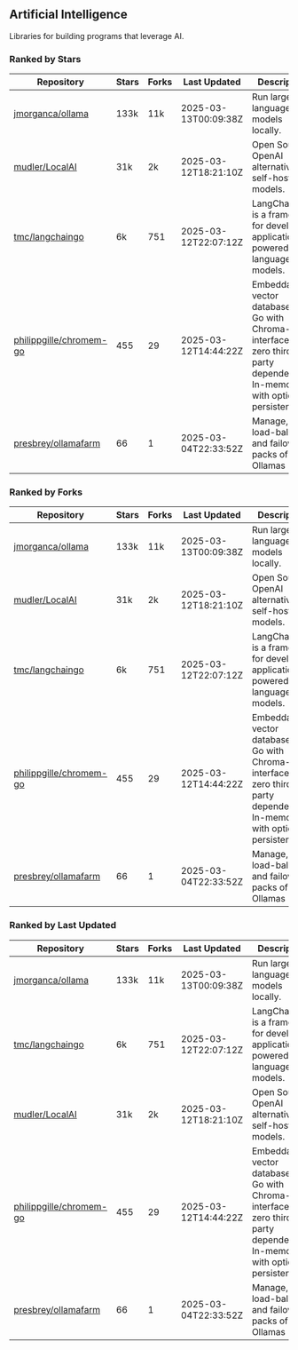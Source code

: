 ## Artificial Intelligence

Libraries for building programs that leverage AI.

### Ranked by Stars

| Repository | Stars | Forks | Last Updated | Description | 
|------------|-------|-------|--------------|-------------|
| [jmorganca/ollama](https://github.com/jmorganca/ollama) | 133k | 11k | 2025-03-13T00:09:38Z |  Run large language models locally. |
| [mudler/LocalAI](https://github.com/mudler/LocalAI) | 31k | 2k | 2025-03-12T18:21:10Z |  Open Source OpenAI alternative, self-host AI models. |
| [tmc/langchaingo](https://github.com/tmc/langchaingo) | 6k | 751 | 2025-03-12T22:07:12Z |  LangChainGo is a framework for developing applications powered by language models. |
| [philippgille/chromem-go](https://github.com/philippgille/chromem-go) | 455 | 29 | 2025-03-12T14:44:22Z |  Embeddable vector database for Go with Chroma-like interface and zero third-party dependencies. In-memory with optional persistence. |
| [presbrey/ollamafarm](https://github.com/presbrey/ollamafarm) | 66 | 1 | 2025-03-04T22:33:52Z |  Manage, load-balance, and failover packs of Ollamas |

### Ranked by Forks

| Repository | Stars | Forks | Last Updated | Description | 
|------------|-------|-------|--------------|-------------|
| [jmorganca/ollama](https://github.com/jmorganca/ollama) | 133k | 11k | 2025-03-13T00:09:38Z |  Run large language models locally. |
| [mudler/LocalAI](https://github.com/mudler/LocalAI) | 31k | 2k | 2025-03-12T18:21:10Z |  Open Source OpenAI alternative, self-host AI models. |
| [tmc/langchaingo](https://github.com/tmc/langchaingo) | 6k | 751 | 2025-03-12T22:07:12Z |  LangChainGo is a framework for developing applications powered by language models. |
| [philippgille/chromem-go](https://github.com/philippgille/chromem-go) | 455 | 29 | 2025-03-12T14:44:22Z |  Embeddable vector database for Go with Chroma-like interface and zero third-party dependencies. In-memory with optional persistence. |
| [presbrey/ollamafarm](https://github.com/presbrey/ollamafarm) | 66 | 1 | 2025-03-04T22:33:52Z |  Manage, load-balance, and failover packs of Ollamas |

### Ranked by Last Updated

| Repository | Stars | Forks | Last Updated | Description | 
|------------|-------|-------|--------------|-------------|
| [jmorganca/ollama](https://github.com/jmorganca/ollama) | 133k | 11k | 2025-03-13T00:09:38Z |  Run large language models locally. |
| [tmc/langchaingo](https://github.com/tmc/langchaingo) | 6k | 751 | 2025-03-12T22:07:12Z |  LangChainGo is a framework for developing applications powered by language models. |
| [mudler/LocalAI](https://github.com/mudler/LocalAI) | 31k | 2k | 2025-03-12T18:21:10Z |  Open Source OpenAI alternative, self-host AI models. |
| [philippgille/chromem-go](https://github.com/philippgille/chromem-go) | 455 | 29 | 2025-03-12T14:44:22Z |  Embeddable vector database for Go with Chroma-like interface and zero third-party dependencies. In-memory with optional persistence. |
| [presbrey/ollamafarm](https://github.com/presbrey/ollamafarm) | 66 | 1 | 2025-03-04T22:33:52Z |  Manage, load-balance, and failover packs of Ollamas |

